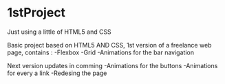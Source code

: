 # 1stProject
Just using a little of HTML5 and CSS

Basic project based on HTML5 AND CSS, 1st version of a freelance web page, contains :
-Flexbox
-Grid
-Animations for the bar navigation

Next version updates in comming
-Animations for the buttons
-Animations for every a link
-Redesing the page

